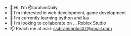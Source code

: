 - 👋 Hi, I’m @IbrahimDaily
- 👀 I’m interested in web development, game development
- 🌱 I’m currently learning python and lua
- 💞️ I’m looking to collaborate on ... Roblox Studio
- 📫 Reach me at mail: ssibrahimplus07@gmail.com

<!---
IbrahimDaily/IbrahimDaily is a ✨ special ✨ repository because its `README.md` (this file) appears on your GitHub profile.
You can click the Preview link to take a look at your changes.
--->
